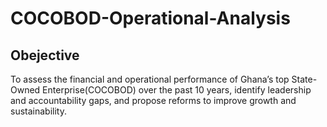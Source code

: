 # COCOBOD-Operational-Analysis
## Obejective 
To assess the financial and operational performance of Ghana’s top State-Owned Enterprise(COCOBOD) over the past 10 years, identify leadership and accountability gaps, and propose reforms to improve growth and sustainability.
